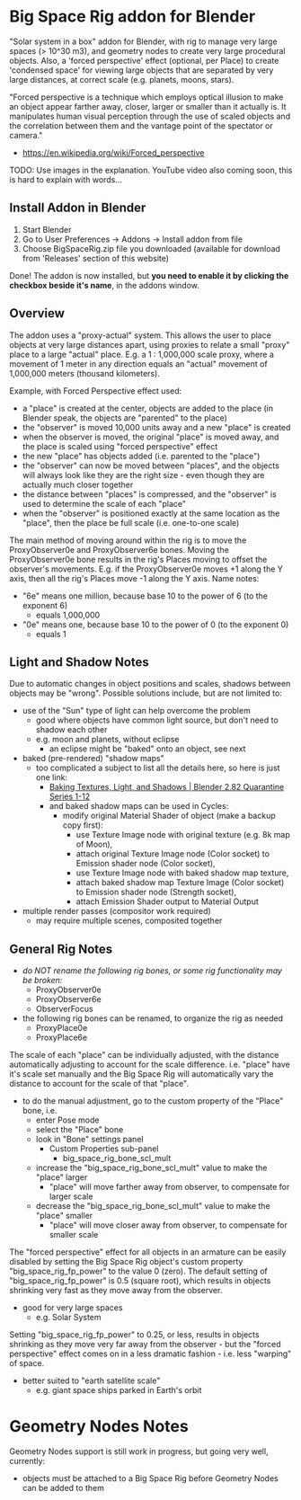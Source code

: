 # Big Space Rig addon for Blender
"Solar system in a box" addon for Blender, with rig to manage very large spaces (> 10^30 m3), and geometry nodes to create very large procedural objects. Also, a 'forced perspective' effect (optional, per Place) to create 'condensed space' for viewing large objects that are separated by very large distances, at correct scale (e.g. planets, moons, stars).

"Forced perspective is a technique which employs optical illusion to make an object appear farther away, closer, larger or smaller than it actually is. It manipulates human visual perception through the use of scaled objects and the correlation between them and the vantage point of the spectator or camera."
- https://en.wikipedia.org/wiki/Forced_perspective

TODO: Use images in the explanation. YouTube video also coming soon, this is hard to explain with words...

## Install Addon in Blender
1) Start Blender
2) Go to User Preferences -> Addons -> Install addon from file
3) Choose BigSpaceRig.zip file you downloaded (available for download from 'Releases' section of this website)

Done! The addon is now installed, but **you need to enable it by clicking the checkbox beside it's name**, in the addons window.

## Overview
The addon uses a "proxy-actual" system. This allows the user to place objects at very large distances apart, using proxies to relate a small "proxy" place to a large "actual" place.
E.g. a 1 : 1,000,000 scale proxy, where a movement of 1 meter in any direction equals an "actual" movement of 1,000,000 meters (thousand kilometers).

Example, with Forced Perspective effect used:
  - a "place" is created at the center, objects are added to the place (in Blender speak, the objects are "parented" to the place)
  - the "observer" is moved 10,000 units away and a new "place" is created
  - when the observer is moved, the original "place" is moved away, and the place is scaled using "forced perspective" effect
  - the new "place" has objects added (i.e. parented to the "place")
  - the "observer" can now be moved between "places", and the objects will always look like they are the right size - even though they are actually much closer together
  - the distance between "places" is compressed, and the "observer" is used to determine the scale of each "place"
  - when the "observer" is positioned exactly at the same location as the "place", then the place be full scale (i.e. one-to-one scale)

The main method of moving around within the rig is to move the ProxyObserver0e and ProxyObserver6e bones.
Moving the ProxyObserver0e bone results in the rig's Places moving to offset the observer's movements.
E.g. if the ProxyObserver0e moves +1 along the Y axis, then all the rig's Places move -1 along the Y axis.
Name notes:
  - "6e" means one million, because base 10 to the power of 6 (to the exponent 6)
    - equals 1,000,000
  - "0e" means one, because base 10 to the power of 0 (to the exponent 0)
    - equals 1

## Light and Shadow Notes
Due to automatic changes in object positions and scales, shadows between objects may be "wrong".
Possible solutions include, but are not limited to:
  - use of the "Sun" type of light can help overcome the problem
    - good where objects have common light source, but don't need to shadow each other
	- e.g. moon and planets, without eclipse
	  - an eclipse might be "baked" onto an object, see next
  - baked (pre-rendered) "shadow maps"
    - too complicated a subject to list all the details here, so here is just one link:
      - [Baking Textures, Light, and Shadows | Blender 2.82 Quarantine Series 1-12](https://www.youtube.com/watch?v=Eio01Yl3G1E)
      - and baked shadow maps can be used in Cycles:
        - modify original Material Shader of object (make a backup copy first):
          - use Texture Image node with original texture (e.g. 8k map of Moon),
          - attach original Texture Image node (Color socket) to Emission shader node (Color socket),
          - use Texture Image node with baked shadow map texture,
		  - attach baked shadow map Texture Image (Color socket) to Emission shader node (Strength socket),
          - attach Emission Shader output to Material Output
  - multiple render passes (compositor work required)
    - may require multiple scenes, composited together

## General Rig Notes
- *do NOT rename the following rig bones, or some rig functionality may be broken:*
  - ProxyObserver0e
  - ProxyObserver6e
  - ObserverFocus
- the following rig bones can be renamed, to organize the rig as needed
  - ProxyPlace0e
  - ProxyPlace6e

The scale of each "place" can be individually adjusted, with the distance automatically adjusting to account for the scale difference.
i.e. "place" have it's scale set manually and the Big Space Rig will automatically vary the distance to account for the scale of that "place".
  - to do the manual adjustment, go to the custom property of the "Place" bone, i.e.
    - enter Pose mode
	- select the "Place" bone
	- look in "Bone" settings panel
	    - Custom Properties sub-panel
		  - big_space_rig_bone_scl_mult
    - increase the "big_space_rig_bone_scl_mult" value to make the "place" larger
	  - "place" will move farther away from observer, to compensate for larger scale
	- decrease the "big_space_rig_bone_scl_mult" value to make the "place" smaller
	  - "place" will move closer away from observer, to compensate for smaller scale

The "forced perspective" effect for all objects in an armature can be easily disabled by setting the Big Space Rig object's custom property "big_space_rig_fp_power" to the value 0 (zero).
The default setting of "big_space_rig_fp_power" is 0.5 (square root), which results in objects shrinking very fast as they move away from the observer.
  - good for very large spaces
    - e.g. Solar System

Setting "big_space_rig_fp_power" to 0.25, or less, results in objects shrinking as they move very far away from the observer - but the "forced perspective" effect comes on in a less dramatic fashion - i.e. less "warping" of space.
  - better suited to "earth satellite scale"
    - e.g. giant space ships parked in Earth's orbit

# Geometry Nodes Notes
Geometry Nodes support is still work in progress, but going very well, currently:
- objects must be attached to a Big Space Rig before Geometry Nodes can be added to them
